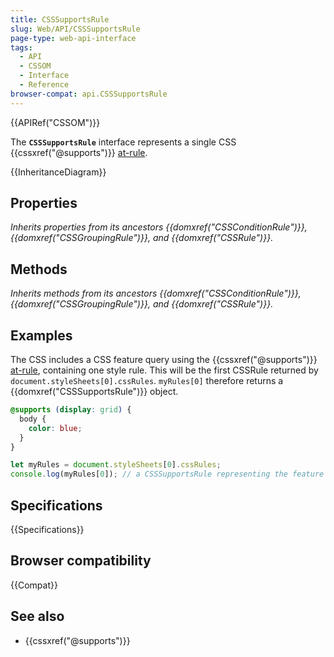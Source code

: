 ```yaml
---
title: CSSSupportsRule
slug: Web/API/CSSSupportsRule
page-type: web-api-interface
tags:
  - API
  - CSSOM
  - Interface
  - Reference
browser-compat: api.CSSSupportsRule
---
```


{{APIRef("CSSOM")}}

The **`CSSSupportsRule`** interface represents a single CSS {{cssxref("@supports")}} [at-rule](/en-US/docs/Web/CSS/At-rule).

{{InheritanceDiagram}}

## Properties

_Inherits properties from its ancestors {{domxref("CSSConditionRule")}}, {{domxref("CSSGroupingRule")}}, and {{domxref("CSSRule")}}._

## Methods

_Inherits methods from its ancestors {{domxref("CSSConditionRule")}}, {{domxref("CSSGroupingRule")}}, and {{domxref("CSSRule")}}._

## Examples

The CSS includes a CSS feature query using the {{cssxref("@supports")}} [at-rule](/en-US/docs/Web/CSS/At-rule), containing one style rule. This will be the first CSSRule returned by `document.styleSheets[0].cssRules`.
`myRules[0]` therefore returns a {{domxref("CSSSupportsRule")}} object.

```css
@supports (display: grid) {
  body {
    color: blue;
  }
}
```

```js
let myRules = document.styleSheets[0].cssRules;
console.log(myRules[0]); // a CSSSupportsRule representing the feature query.
```

## Specifications

{{Specifications}}

## Browser compatibility

{{Compat}}

## See also

- {{cssxref("@supports")}}

